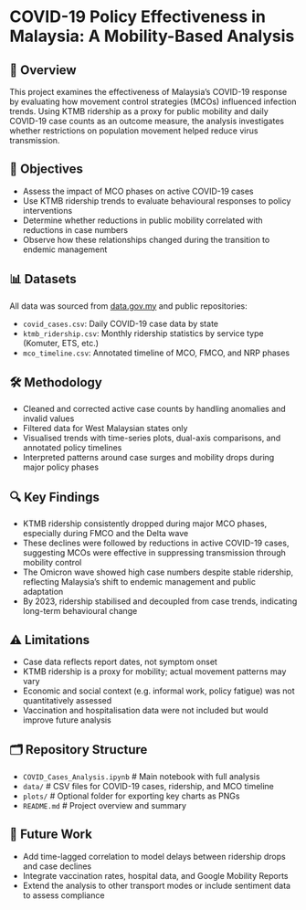 # COVID-19 Policy Effectiveness in Malaysia: A Mobility-Based Analysis

## 🧭 Overview

This project examines the effectiveness of Malaysia’s COVID-19 response by evaluating how movement control strategies (MCOs) influenced infection trends. Using KTMB ridership as a proxy for public mobility and daily COVID-19 case counts as an outcome measure, the analysis investigates whether restrictions on population movement helped reduce virus transmission.

## 🎯 Objectives

- Assess the impact of MCO phases on active COVID-19 cases  
- Use KTMB ridership trends to evaluate behavioural responses to policy interventions  
- Determine whether reductions in public mobility correlated with reductions in case numbers  
- Observe how these relationships changed during the transition to endemic management  

## 📊 Datasets

All data was sourced from [data.gov.my](https://data.gov.my) and public repositories:  

- `covid_cases.csv`: Daily COVID-19 case data by state  
- `ktmb_ridership.csv`: Monthly ridership statistics by service type (Komuter, ETS, etc.)  
- `mco_timeline.csv`: Annotated timeline of MCO, FMCO, and NRP phases  

## 🛠️ Methodology

- Cleaned and corrected active case counts by handling anomalies and invalid values 
- Filtered data for West Malaysian states only  
- Visualised trends with time-series plots, dual-axis comparisons, and annotated policy timelines  
- Interpreted patterns around case surges and mobility drops during major policy phases  

## 🔍 Key Findings

- KTMB ridership consistently dropped during major MCO phases, especially during FMCO and the Delta wave  
- These declines were followed by reductions in active COVID-19 cases, suggesting MCOs were effective in suppressing transmission through mobility control  
- The Omicron wave showed high case numbers despite stable ridership, reflecting Malaysia’s shift to endemic management and public adaptation  
- By 2023, ridership stabilised and decoupled from case trends, indicating long-term behavioural change  

## ⚠️ Limitations

- Case data reflects report dates, not symptom onset  
- KTMB ridership is a proxy for mobility; actual movement patterns may vary  
- Economic and social context (e.g. informal work, policy fatigue) was not quantitatively assessed  
- Vaccination and hospitalisation data were not included but would improve future analysis  

## 🗂️ Repository Structure

- `COVID_Cases_Analysis.ipynb`   # Main notebook with full analysis  
- `data/`                        # CSV files for COVID-19 cases, ridership, and MCO timeline  
- `plots/`                       # Optional folder for exporting key charts as PNGs  
- `README.md`                    # Project overview and summary  

## 🔭 Future Work

- Add time-lagged correlation to model delays between ridership drops and case declines  
- Integrate vaccination rates, hospital data, and Google Mobility Reports  
- Extend the analysis to other transport modes or include sentiment data to assess compliance  

